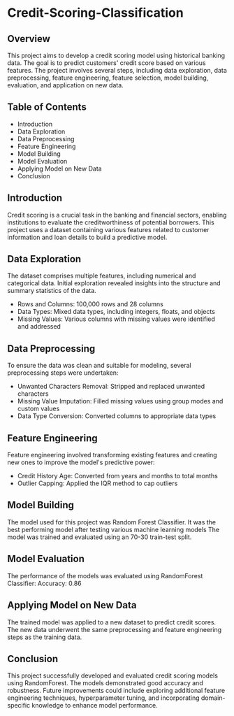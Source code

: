 # Credit-Scoring-Classification

## Overview
This project aims to develop a credit scoring model using historical banking data. The goal is to predict customers' credit score based on various features. The project involves several steps, including data exploration, data preprocessing, feature engineering, feature selection, model building, evaluation, and application on new data.

## Table of Contents
- Introduction
- Data Exploration
- Data Preprocessing
- Feature Engineering
- Model Building
- Model Evaluation
- Applying Model on New Data
- Conclusion


## Introduction
Credit scoring is a crucial task in the banking and financial sectors, enabling institutions to evaluate the creditworthiness of potential borrowers. This project uses a dataset containing various features related to customer information and loan details to build a predictive model.

## Data Exploration
The dataset comprises multiple features, including numerical and categorical data. Initial exploration revealed insights into the structure and summary statistics of the data.

- Rows and Columns: 100,000 rows and 28 columns
- Data Types: Mixed data types, including integers, floats, and objects
- Missing Values: Various columns with missing values were identified and addressed

## Data Preprocessing
To ensure the data was clean and suitable for modeling, several preprocessing steps were undertaken:

- Unwanted Characters Removal: Stripped and replaced unwanted characters
- Missing Value Imputation: Filled missing values using group modes and custom values
- Data Type Conversion: Converted columns to appropriate data types

## Feature Engineering
Feature engineering involved transforming existing features and creating new ones to improve the model's predictive power:
- Credit History Age: Converted from years and months to total months
- Outlier Capping: Applied the IQR method to cap outliers

## Model Building
The model used for this project was Random Forest Classifier. It was the best performing model after testing various machine learning models
The model was trained and evaluated using an 70-30 train-test split.

## Model Evaluation
The performance of the models was evaluated using RandomForest Classifier:
Accuracy: 0.86

## Applying Model on New Data
The trained model was applied to a new dataset to predict credit scores. The new data underwent the same preprocessing and feature engineering steps as the training data.

## Conclusion
This project successfully developed and evaluated credit scoring models using RandomForest. The models demonstrated good accuracy and robustness. Future improvements could include exploring additional feature engineering techniques, hyperparameter tuning, and incorporating domain-specific knowledge to enhance model performance.
